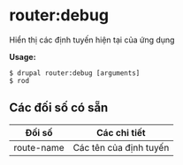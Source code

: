 # router:debug
Hiển thị các định tuyến hiện tại của ứng dụng

**Usage:**
```
$ drupal router:debug [arguments]
$ rod  
```

## Các đối số có sẵn
Đối số | Các chi tiết
---------|-------------
route-name | Các tên của định tuyến
